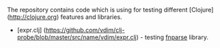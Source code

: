 The repository contains code which is using for testing different
[Clojure] (http://clojure.org) features and libraries.

* [expr.clj] (https://github.com/vdim/clj-probe/blob/master/src/name/vdim/expr.clj) - testing [fnparse](https://github.com/joshua-choi/fnparse) library.
